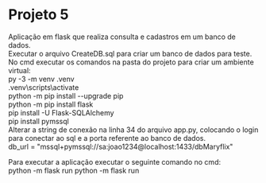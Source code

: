 # Projeto 5

Aplicação em flask que realiza consulta e cadastros em um banco de dados.<br>
Executar  o arquivo CreateDB.sql para criar um banco de dados para teste.<br>
No cmd executar os comandos na pasta do projeto para criar um ambiente virtual:<br>
py -3 -m venv .venv <br>
.venv\scripts\activate  <br>
python -m pip install --upgrade pip <br>
python -m pip install flask <br>
pip install -U Flask-SQLAlchemy <br>
pip install pymssql <br>
Alterar a string de conexão na linha 34 do arquivo app.py, colocando o login para conectar ao sql e a porta referente ao banco de dados.<br>
db_url = "mssql+pymssql://sa:joao1234@localhost:1433/dbMaryflix" <br>

Para executar a aplicação executar o seguinte comando no cmd: <br>
python -m flask run python -m flask run <br>
